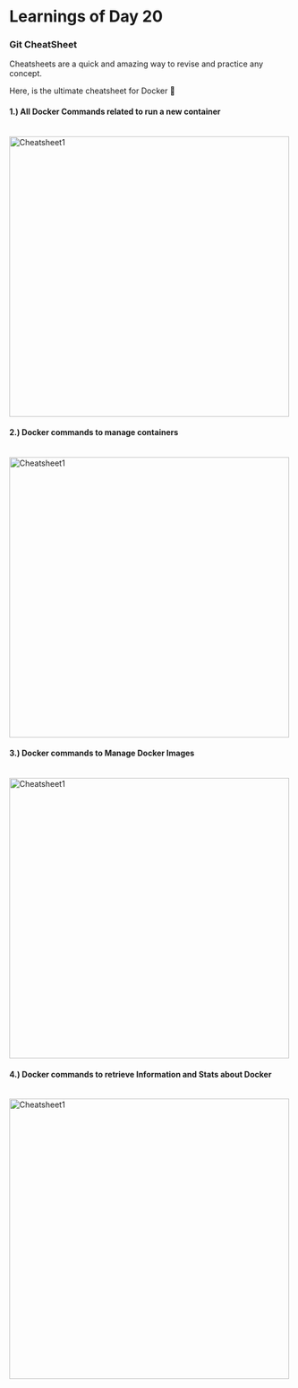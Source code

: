 # Learnings of Day 20

### Git CheatSheet

Cheatsheets are a quick and amazing way to revise and practice any concept. 

Here, is the ultimate cheatsheet for Docker  🐳
<br>

#### 1.)  All Docker Commands related to run a new container
<br>
<img src="https://user-images.githubusercontent.com/115785301/215693697-e41486de-242d-4952-b4c4-9c897e40ab63.png" alt=Cheatsheet1 length=500 width=500 >
<br>





#### 2.) Docker commands to manage containers
<br>
<img src="https://user-images.githubusercontent.com/115785301/215694585-22ed5918-ba01-44f0-8c21-56f82ed09b48.png" alt=Cheatsheet1 length=500 width=500 >
<br>





#### 3.) Docker commands to Manage Docker Images
<br>
<img src="https://user-images.githubusercontent.com/115785301/215695023-8932ad80-1cd6-401c-954f-8ab79231f2da.png" alt=Cheatsheet1 length=500 width=500 >
<br>




#### 4.) Docker commands to retrieve Information and Stats about Docker
<br>
<img src="https://user-images.githubusercontent.com/115785301/215695265-5f51f3a8-24e5-4193-9484-8659bcaa421a.png" alt=Cheatsheet1 length=500 width=500 >
<br>





